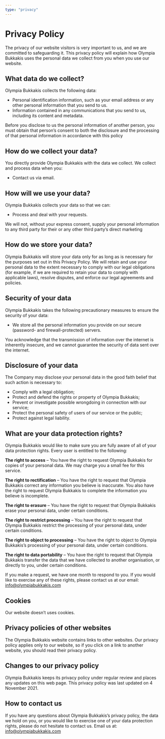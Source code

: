 ```yaml
---
type: "privacy"
---
```


# Privacy Policy
The privacy of our website visitors is very important to us, and we are committed to safeguarding it. This privacy policy will explain how Olympia Bukkakis uses the personal data we collect from you when you use our website.

## What data do we collect?
Olympia Bukkakis collects the following data:
* Personal identification information, such as your email address or any other personal information that you send to us.
* Information contained in any communications that you send to us, including its content and metadata.

Before you disclose to us the personal information of another person, you must obtain that person’s consent to both the disclosure and the processing of that personal information in accordance with this policy

## How do we collect your data?
You directly provide Olympia Bukkakis with the data we collect. We collect and process data when you:
* Contact us via email.

## How will we use your data?
Olympia Bukkakis collects your data so that we can:
* Process and deal with your requests.

We will not, without your express consent, supply your personal information to any third party for their or any other third party’s direct marketing

## How do we store your data?
Olympia Bukkakis will store your data only for as long as is necessary for the purposes set out in this Privacy Policy. We will retain and use your personal data to the extent necessary to comply with our legal obligations (for example, if we are required to retain your data to comply with applicable laws), resolve disputes, and enforce our legal agreements and policies.

## Security of your data

Olympia Bukkakis takes the following precautionary measures to ensure the security of your data:
- We store all the personal information you provide on our secure (password- and firewall-protected) servers.

You acknowledge that the transmission of information over the internet is inherently insecure, and we cannot guarantee the security of data sent over the internet.

## Disclosure of your data
The Company may disclose your personal data in the good faith belief that such action is necessary to:
* Comply with a legal obligation;
* Protect and defend the rights or property of Olympia Bukkakis;
* Prevent or investigate possible wrongdoing in connection with our service;
* Protect the personal safety of users of our service or the public;
* Protect against legal liability.

## What are your data protection rights?
Olympia Bukkakis would like to make sure you are fully aware of all of your data protection rights. Every user is entitled to the following:

**The right to access** – You have the right to request Olympia Bukkakis for copies of your personal data. We may charge you a small fee for this service.

**The right to rectification** – You have the right to request that Olympia Bukkakis correct any information you believe is inaccurate. You also have the right to request Olympia Bukkakis to complete the information you believe is incomplete.

**The right to erasure** – You have the right to request that Olympia Bukkakis erase your personal data, under certain conditions.

**The right to restrict processing** – You have the right to request that Olympia Bukkakis restrict the processing of your personal data, under certain conditions.

**The right to object to processing** – You have the right to object to Olympia Bukkakis’s processing of your personal data, under certain conditions.

**The right to data portability** – You have the right to request that Olympia Bukkakis transfer the data that we have collected to another organisation, or directly to you, under certain conditions.

If you make a request, we have one month to respond to you. If you would like to exercise any of these rights, please contact us at our email: info@olympiabukkakis.com

## Cookies
Our website doesn’t uses cookies.

## Privacy policies of other websites
The Olympia Bukkakis website contains links to other websites. Our privacy policy applies only to our website, so if you click on a link to another website, you should read their privacy policy.

## Changes to our privacy policy
Olympia Bukkakis keeps its privacy policy under regular review and places any updates on this web page. This privacy policy was last updated on 4 November 2021.

## How to contact us
If you have any questions about Olympia Bukkakis’s privacy policy, the data we hold on you, or you would like to exercise one of your data protection rights, please do not hesitate to contact us.
Email us at: info@olympiabukkakis.com